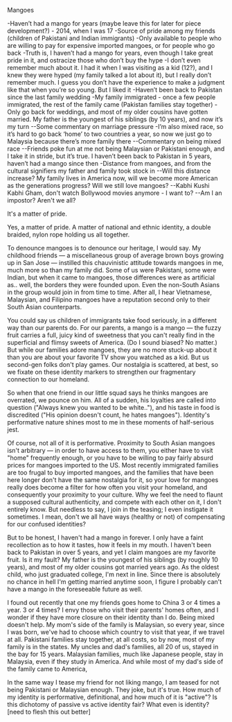 Mangoes

-Haven’t had a mango for years (maybe leave this for later for piece development?) - 2014, when I was 17
-Source of pride among my friends (children of Pakistani and Indian immigrants)
-Only available to people who are willing to pay for expensive imported mangoes, or for people who go back
-Truth is, I haven’t had a mango for years, even though I take great pride in it, and ostracize those who don’t buy the hype
-I don’t even remember much about it. I had it when I was visiting as a kid (12?), and I knew they were hyped (my family talked a lot about it), but I really don’t remember much. I guess you don’t have the experience to make a judgment like that when you’re so young. But I liked it
-Haven’t been back to Pakistan since the last family wedding
-My family immigrated - once a few people immigrated, the rest of the family came (Pakistan families stay together)
-Only go back for weddings, and most of my older cousins have gotten married. My father is the youngest of his siblings (by 10 years), and now it’s my turn
--Some commentary on marriage pressure
-I’m also mixed race, so it’s hard to go back ‘home’ to two countries a year, so now we just go to Malaysia because there’s more family there
--Commentary on being mixed race
--Friends poke fun at me not being Malaysian or Pakistani enough, and I take it in stride, but it’s true. I haven’t been back to Pakistan in 5 years, haven’t had a mango since then
-Distance from mangoes, and from the cultural signifiers my father and family took stock in
--Will this distance increase? My family lives in America now, will we become more American as the generations progress? Will we still love mangoes?
--Kabhi Kushi Kabhi Gham, don't watch Bollywood movies anymore - I want to?
--Am I an impostor? Aren't we all?

It's a matter of pride.

Yes, a matter of pride. A matter of national and ethnic identity, a double braided, nylon rope holding us all together.

To denounce mangoes is to denounce our heritage, I would say. My childhood friends — a miscellaneous group of average brown boys growing up in San Jose — instilled this chauvinistic attitude towards mangoes in me, much more so than my family did. Some of us were Pakistani, some were Indian, but when it came to mangoes, those differences were as artificial as.. well, the borders they were founded upon. Even the non-South Asians in the group would join in from time to time. After all, I hear Vietnamese, Malaysian, and Filipino mangoes have a reputation second only to their South Asian counterparts.

You could say us children of immigrants take food seriously, in a different way than our parents do. For our parents, a mango is a mango — the fuzzy fruit carries a full, juicy kind of sweetness that you can't really find in the superficial and flimsy sweets of America. (Do I sound biased? No matter.) But while our families adore mangoes, they are no more stuck-up about it than you are about your favorite TV show you watched as a kid. But us second-gen folks don't play games. Our nostalgia is scattered, at best, so we fixate on these identity markers to strengthen our fragmentary connection to our homeland.

So when that one friend in our little squad says he thinks mangoes are overrated, we pounce on him. All of a sudden, his loyalties are called into question ("Always knew you wanted to be white.."), and his taste in food is discredited ("His opinion doesn't count, he hates mangoes"). Identity's performative nature shines most to me in these moments of half-serious jest.

Of course, not all of it is performative. Proximity to South Asian mangoes isn't arbitrary — in order to have access to them, you either have to visit "home" frequently enough, or you have to be willing to pay fairly absurd prices for mangoes imported to the US. Most recently immigrated families are too frugal to buy imported mangoes, and the families that have been here longer don't have the same nostalgia for it, so your love for mangoes really does become a filter for how often you visit your homeland, and consequently your proximity to your culture. Why we feel the need to flaunt a supposed cultural authenticity, and compete with each other on it, I don't entirely know. But needless to say, I join in the teasing; I even instigate it sometimes. I mean, don't we all have ways (healthy or not) of compensating for our confused identities?

But to be honest, I haven't had a mango in forever. I only have a faint recollection as to how it tastes, how it feels in my mouth. I haven't been back to Pakistan in over 5 years, and yet I claim mangoes are my favorite fruit. Is it my fault? My father is the youngest of his siblings (by roughly 10 years), and most of my older cousins got married years ago. As the oldest child, who just graduated college, I'm next in line. Since there is absolutely no chance in hell I'm getting married anytime soon, I figure I probably can't have a mango in the foreseeable future as well.

I found out recently that one my friends goes home to China 3 or 4 times a year. 3 or 4 times? I envy those who visit their parents' homes often, and I wonder if they have more closure on their identity than I do. Being mixed doesn't help. My mom's side of the family is Malaysian, so every year, since I was born, we've had to choose which country to visit that year, if we travel at all. Pakistani families stay together, at all costs, so by now, most of my family is in the states. My uncles and dad's families, all 20 of us, stayed in the bay for 15 years. Malaysian families, much like Japanese people, stay in Malaysia, even if they study in America. And while most of my dad's side of the family came to America, 

In the same way I tease my friend for not liking mango, I am teased for not being Pakistani or Malaysian enough. They joke, but it's true. How much of my identity is performative, definitional, and how much of it is "active"? Is this dichotomy of passive vs active identity fair? What even is identity? [need to flesh this out better]
